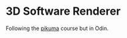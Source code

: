# 3D Software Renderer

Following the [pikuma](https://pikuma.com/courses/learn-3d-computer-graphics-programming) course but in Odin.
